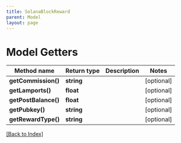 ```yaml
---
title: SolanaBlockReward
parent: Model
layout: page
---
```


# Model Getters

Method name | Return type | Description | Notes
------------ | ------------- | ------------- | -------------
**getCommission()** | **string** |  | [optional]
**getLamports()** | **float** |  | [optional]
**getPostBalance()** | **float** |  | [optional]
**getPubkey()** | **string** |  | [optional]
**getRewardType()** | **string** |  | [optional]

[[Back to Index]](../index.md)
